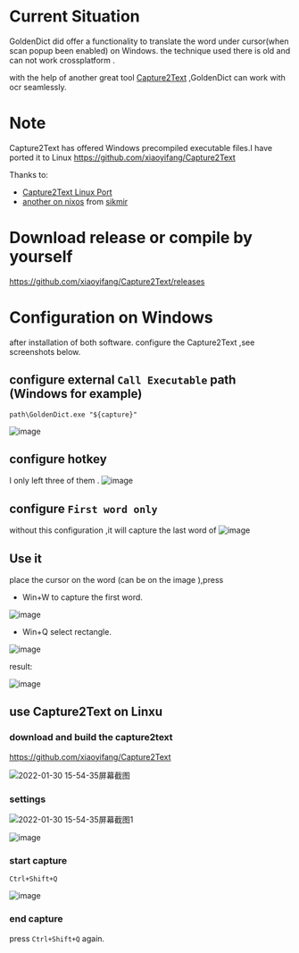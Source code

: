 # Current Situation
GoldenDict did offer a functionality to translate the word under cursor(when scan popup been enabled) on Windows.
the technique used there is old and can not work crossplatform .

with the help of another great tool [Capture2Text](https://sourceforge.net/projects/capture2text/) ,GoldenDict can work with ocr seamlessly.

# Note
Capture2Text has offered Windows precompiled executable files.I have ported it to Linux https://github.com/xiaoyifang/Capture2Text

Thanks to:
- [Capture2Text Linux Port](https://github.com/GSam/Capture2Text )
- [another on nixos](https://github.com/sikmir/nur-packages/blob/7c876e3fb20160781207a8f652fb052647e6da0d/pkgs/misc/capture2text/default.nix) from [sikmir](https://github.com/goldendict/goldendict/issues/1445#issuecomment-1022972220)

# Download release or compile by yourself
https://github.com/xiaoyifang/Capture2Text/releases
# Configuration on Windows
after installation of both software.
configure the Capture2Text ,see screenshots below.
## configure external `Call Executable` path   (Windows for example)
`path\GoldenDict.exe "${capture}"`

![image](https://user-images.githubusercontent.com/105986/151507994-97ab732d-686a-47b1-b950-3b2db076ef4c.png)

## configure hotkey
I only left three of them .
![image](https://user-images.githubusercontent.com/105986/151481239-16cbb733-746c-425d-bc6c-2bb5e5a158c5.png)

## configure `First word only`
without this configuration ,it will capture the last word of 
![image](https://user-images.githubusercontent.com/105986/151481312-4e9bc457-6667-4e80-95bd-6f2ad58c37e1.png)


## Use it
place the cursor on the word (can be on the  image ),press 
- Win+W to capture the first word.

![image](https://user-images.githubusercontent.com/105986/151481735-6c1c7fc1-715f-4f5c-a98c-7452099b9709.png)

- Win+Q select rectangle.

![image](https://user-images.githubusercontent.com/105986/151489148-6fb09787-8d27-4c55-92bb-b385e23ed859.png)

result:

![image](https://user-images.githubusercontent.com/105986/151489807-71231884-75bf-45e7-9bfa-b5242be1b189.png)



## use Capture2Text on Linxu

### download and build the capture2text
https://github.com/xiaoyifang/Capture2Text

![2022-01-30 15-54-35屏幕截图](https://user-images.githubusercontent.com/105986/151691526-f28cc053-f6e0-4099-b677-f7a4657aa9fc.png)

### settings

![2022-01-30 15-54-35屏幕截图1](https://user-images.githubusercontent.com/105986/151691583-eda3e059-a77f-4476-a5a5-18d34463005e.png)

![image](https://user-images.githubusercontent.com/105986/151694194-7f0048fc-5649-46b3-940f-d4d5d10968b7.png)

### start capture

`Ctrl+Shift+Q`

![image](https://user-images.githubusercontent.com/105986/151691692-955caf26-e828-4ffe-a630-b17b66b8a955.png)


### end capture
press `Ctrl+Shift+Q` again.





